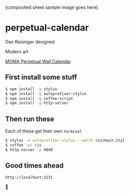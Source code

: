 [composited sheet sample image goes here]

# perpetual-calendar

Dan Reisinger designed

Modern art

[MOMA Perpetual Wall Calendar][MOMA]

## First install some stuff

```bash
$ npm install -g stylus
$ npm install -g autoprefixer-stylus
$ npm install -g coffee-script
$ npm install -g http-server
```

## Then run these

Each of these get their own `terminal`

```bash
$ stylus -u autoprefixer-stylus --watch css/main.styl
$ coffee -wc /js
$ http-server -p 4040
```

## Good times ahead

`http://localhost:3131`

🏩

[moma]:http://www.momastore.org/museum/moma/ProductDisplay?storeId=10001&catalogId=10451&langId=-1&categoryId=11526&parent_category_rn=26674&productId=164102&keyWord=Perpetual%20Wall%20Calendar&purpose=crawl
